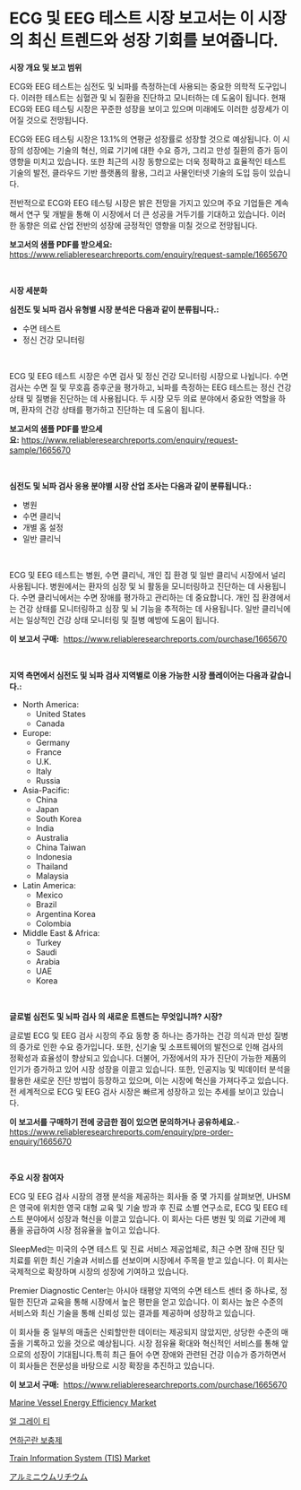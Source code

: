 <p><h1>ECG 및 EEG 테스트 시장 보고서는 이 시장의 최신 트렌드와 성장 기회를 보여줍니다.</h1></p><p><strong>시장 개요 및 보고 범위</strong></p>
<p><p>ECG와 EEG 테스트는 심전도 및 뇌파를 측정하는데 사용되는 중요한 의학적 도구입니다. 이러한 테스트는 심혈관 및 뇌 질환을 진단하고 모니터하는 데 도움이 됩니다. 현재 ECG와 EEG 테스팅 시장은 꾸준한 성장을 보이고 있으며 미래에도 이러한 성장세가 이어질 것으로 전망됩니다.</p><p>ECG와 EEG 테스팅 시장은 13.1%의 연평균 성장률로 성장할 것으로 예상됩니다. 이 시장의 성장에는 기술의 혁신, 의료 기기에 대한 수요 증가, 그리고 만성 질환의 증가 등이 영향을 미치고 있습니다. 또한 최근의 시장 동향으로는 더욱 정확하고 효율적인 테스트 기술의 발전, 클라우드 기반 플랫폼의 활용, 그리고 사물인터넷 기술의 도입 등이 있습니다.</p><p>전반적으로 ECG와 EEG 테스팅 시장은 밝은 전망을 가지고 있으며 주요 기업들은 계속해서 연구 및 개발을 통해 이 시장에서 더 큰 성공을 거두기를 기대하고 있습니다. 이러한 동향은 의료 산업 전반의 성장에 긍정적인 영향을 미칠 것으로 전망됩니다.</p></p>
<p><strong>보고서의 샘플 PDF를 받으세요:</strong> <a href="https://www.reliableresearchreports.com/enquiry/request-sample/1665670">https://www.reliableresearchreports.com/enquiry/request-sample/1665670</a></p>
<p>&nbsp;</p>
<p><strong>시장 세분화</strong></p>
<p><strong>심전도 및 뇌파 검사 유형별 시장 분석은 다음과 같이 분류됩니다.:</strong></p>
<p><ul><li>수면 테스트</li><li>정신 건강 모니터링</li></ul></p>
<p>&nbsp;</p>
<p><p>ECG 및 EEG 테스트 시장은 수면 검사 및 정신 건강 모니터링 시장으로 나뉩니다. 수면 검사는 수면 질 및 무호흡 증후군을 평가하고, 뇌파를 측정하는 EEG 테스트는 정신 건강 상태 및 질병을 진단하는 데 사용됩니다. 두 시장 모두 의료 분야에서 중요한 역할을 하며, 환자의 건강 상태를 평가하고 진단하는 데 도움이 됩니다.</p></p>
<p><strong>보고서의 샘플 PDF를 받으세요:</strong>&nbsp;<a href="https://www.reliableresearchreports.com/enquiry/request-sample/1665670">https://www.reliableresearchreports.com/enquiry/request-sample/1665670</a></p>
<p>&nbsp;</p>
<p><strong> 심전도 및 뇌파 검사 응용 분야별 시장 산업 조사는 다음과 같이 분류됩니다.:</strong></p>
<p><ul><li>병원</li><li>수면 클리닉</li><li>개별 홈 설정</li><li>일반 클리닉</li></ul></p>
<p>&nbsp;</p>
<p><p>ECG 및 EEG 테스트는 병원, 수면 클리닉, 개인 집 환경 및 일반 클리닉 시장에서 널리 사용됩니다. 병원에서는 환자의 심장 및 뇌 활동을 모니터링하고 진단하는 데 사용됩니다. 수면 클리닉에서는 수면 장애를 평가하고 관리하는 데 중요합니다. 개인 집 환경에서는 건강 상태를 모니터링하고 심장 및 뇌 기능을 추적하는 데 사용됩니다. 일반 클리닉에서는 일상적인 건강 상태 모니터링 및 질병 예방에 도움이 됩니다.</p></p>
<p><strong>이 보고서 구매:</strong>&nbsp; <a href="https://www.reliableresearchreports.com/purchase/1665670">https://www.reliableresearchreports.com/purchase/1665670</a></p>
<p>&nbsp;</p>
<p><strong>지역 측면에서 심전도 및 뇌파 검사 지역별로 이용 가능한 시장 플레이어는 다음과 같습니다.:</strong></p>
<p><ul>
    <li>
        North America:
        <ul>
            <li>United States</li>
            <li>Canada</li>
        </ul>
    </li>
    <li>
        Europe:
        <ul>
            <li>Germany</li>
            <li>France</li>
            <li>U.K.</li>
            <li>Italy</li>
            <li>Russia</li>
        </ul>
    </li>
    <li>
        Asia-Pacific:
        <ul>
            <li>China</li>
            <li>Japan</li>
            <li>South Korea</li>
            <li>India</li>
            <li>Australia</li>
            <li>China Taiwan</li>
            <li>Indonesia</li>
            <li>Thailand</li>
            <li>Malaysia</li>
        </ul>
    </li>
    <li>
        Latin America:
        <ul>
            <li>Mexico</li>
            <li>Brazil</li>
            <li>Argentina Korea</li>
            <li>Colombia</li>
        </ul>
    </li>
    <li>
        Middle East & Africa:
        <ul>
            <li>Turkey</li>
            <li>Saudi</li>
            <li>Arabia</li>
            <li>UAE</li>
            <li>Korea</li>
        </ul>
    </li>
    </ul></p>
<p>&nbsp;</p>
<p><strong>글로벌 심전도 및 뇌파 검사 의 새로운 트렌드는 무엇입니까? 시장?</strong></p>
<p><p>글로벌 ECG 및 EEG 검사 시장의 주요 동향 중 하나는 증가하는 건강 의식과 만성 질병의 증가로 인한 수요 증가입니다. 또한, 신기술 및 소프트웨어의 발전으로 인해 검사의 정확성과 효율성이 향상되고 있습니다. 더불어, 가정에서의 자가 진단이 가능한 제품의 인기가 증가하고 있어 시장 성장을 이끌고 있습니다. 또한, 인공지능 및 빅데이터 분석을 활용한 새로운 진단 방법이 등장하고 있으며, 이는 시장에 혁신을 가져다주고 있습니다. 전 세계적으로 ECG 및 EEG 검사 시장은 빠르게 성장하고 있는 추세를 보이고 있습니다.</p></p>
<p><strong>이 보고서를 구매하기 전에 궁금한 점이 있으면 문의하거나 공유하세요.</strong>- <a href="https://www.reliableresearchreports.com/enquiry/pre-order-enquiry/1665670">https://www.reliableresearchreports.com/enquiry/pre-order-enquiry/1665670</a></p>
<p>&nbsp;</p>
<p><strong>주요 시장 참여자</strong></p>
<p><p>ECG 및 EEG 검사 시장의 경쟁 분석을 제공하는 회사들 중 몇 가지를 살펴보면, UHSM은 영국에 위치한 영국 대형 교육 및 기술 방과 후 진료 소별 연구소로, ECG 및 EEG 테스트 분야에서 성장과 혁신을 이끌고 있습니다. 이 회사는 다른 병원 및 의료 기관에 제품을 공급하여 시장 점유율을 높이고 있습니다.</p><p>SleepMed는 미국의 수면 테스트 및 진료 서비스 제공업체로, 최근 수면 장애 진단 및 치료를 위한 최신 기술과 서비스를 선보이며 시장에서 주목을 받고 있습니다. 이 회사는 국제적으로 확장하며 시장의 성장에 기여하고 있습니다.</p><p>Premier Diagnostic Center는 아시아 태평양 지역의 수면 테스트 센터 중 하나로, 정밀한 진단과 교육을 통해 시장에서 높은 평판을 얻고 있습니다. 이 회사는 높은 수준의 서비스와 최신 기술을 통해 신뢰성 있는 결과를 제공하며 성장하고 있습니다.</p><p>이 회사들 중 일부의 매출은 신뢰할만한 데이터는 제공되지 않았지만, 상당한 수준의 매출을 기록하고 있을 것으로 예상됩니다. 시장 점유율 확대와 혁신적인 서비스를 통해 앞으로의 성장이 기대됩니다.특히 최근 들어 수면 장애와 관련된 건강 이슈가 증가하면서 이 회사들은 전문성을 바탕으로 시장 확장을 추진하고 있습니다.</p></p>
<p><strong>이 보고서 구매:</strong>&nbsp;&nbsp;<a href="https://www.reliableresearchreports.com/purchase/1665670">https://www.reliableresearchreports.com/purchase/1665670</a></p>
<p><p><a href="https://github.com/bmorecock/Market-Research-Report-List-2/blob/main/marine-vessel-energy-efficiency-market.md">Marine Vessel Energy Efficiency Market</a></p><p><a href="https://github.com/Skyleitney456456/Market-Research-Report-List-1/blob/main/202008114871.md">얼 그레이 티</a></p><p><a href="https://github.com/vs10l4sfg5c/Market-Research-Report-List-1/blob/main/511712114870.md">연하곤란 보충제</a></p><p><a href="https://issuu.com/reportprime-2/docs/train-information-system-tis-market-size-2030.pptx">Train Information System (TIS) Market</a></p><p><a href="https://github.com/LeanneBruen2023/Market-Research-Report-List-1/blob/main/928593316075.md">アルミニウムリチウム</a></p></p>
